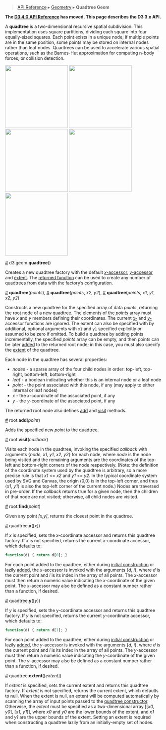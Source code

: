 > [API Reference](API-Reference.md) ▸ [Geometry](Geometry.md) ▸ **Quadtree Geom**

**The [D3 4.0 API Reference](https://github.com/d3/d3/blob/master/API.md) has moved. This page describes the D3 3.x API.**

A **quadtree** is a two-dimensional recursive spatial subdivision. This implementation uses square partitions, dividing each square into four equally-sized squares. Each point exists in a unique node; if multiple points are in the same position, some points may be stored on internal nodes rather than leaf nodes. Quadtrees can be used to accelerate various spatial operations, such as the Barnes-Hut approximation for computing n-body forces, or collision detection.

<a href="http://bl.ocks.org/mbostock/4343214"><img src="http://bl.ocks.org/mbostock/raw/4343214/thumbnail.png" width="202"></a>
<a href="http://bl.ocks.org/mbostock/6216724"><img src="http://bl.ocks.org/mbostock/raw/6216724/thumbnail.png" width="202"></a>
<a href="http://bl.ocks.org/mbostock/6224050"><img src="http://bl.ocks.org/mbostock/raw/6224050/thumbnail.png" width="202"></a>
<a href="http://bl.ocks.org/patricksurry/6478178"><img src="http://bl.ocks.org/patricksurry/raw/6478178/thumbnail.png" width="202"></a>
<a href="http://bl.ocks.org/llb4ll/8709363"><img src="http://bl.ocks.org/llb4ll/raw/8709363/thumbnail.png" width="202"></a>

<a name="quadtree" href="#quadtree">#</a> d3.geom.<b>quadtree</b>()

Creates a new quadtree factory with the default [_x_-accessor](#x), [_y_-accessor](#y) and [extent](#extent). The [returned function](#_quadtree) can be used to create any number of quadtrees from data with the factory’s configuration.

<a name="_quadtree" href="Quadtree-Geom#_quadtree">#</a> <b>quadtree</b>(<i>points</i>),
<a name="_quadtree" href="Quadtree-Geom#_quadtree">#</a> <b>quadtree</b>(<i>points</i>, <i>x2</i>, <i>y2</i>),
<a name="_quadtree" href="Quadtree-Geom#_quadtree">#</a> <b>quadtree</b>(<i>points</i>, <i>x1</i>, <i>y1</i>, <i>x2</i>, <i>y2</i>)


Constructs a new quadtree for the specified array of data _points_, returning the root node of a new quadtree. The elements of the _points_ array must have _x_ and _y_ members defining their coordinates. The current [_x_-](#x) and [_y_-](#y) accessor functions are ignored. The extent can also be specified with by additional, optional arguments with `x1` and `y1` specified explicitly or assumed to be zero if omitted. To build a quadtree by adding points incrementally, the specified _points_ array can be empty, and then points can be later [added](#add) to the returned root node; in this case, you must also specify the [extent](#extent) of the quadtree.

Each node in the quadtree has several properties:

* _nodes_ - a sparse array of the four child nodes in order: top-left, top-right, bottom-left, bottom-right
* _leaf_ - a boolean indicating whether this is an internal node or a leaf node
* _point_ - the point associated with this node, if any (may apply to either internal or leaf nodes)
* _x_ - the _x_-coordinate of the associated point, if any
* _y_ - the _y_-coordinate of the associated point, if any

The returned root node also defines [add](#add) and [visit](#visit) methods.

<a name="add" href="#add">#</a> root.<b>add</b>(<i>point</i>)

Adds the specified new _point_ to the quadtree.

<a name="visit" href="#visit">#</a> root.<b>visit</b>(<i>callback</i>)

Visits each node in the quadtree, invoking the specified *callback* with arguments {<i>node</i>, *x1*, *y1*, *x2*, *y2*} for each node, where *node* is the node being visited and the remaining arguments are the coordinates of the top-left and bottom-right corners of the node respectively. (Note: the definition of the coordinate system used by the quadtree is arbitrary, so a more precise rule is that *x1* <= *x2* and *y1* <= *y2*. In the typical coordinate system used by SVG and Canvas, the origin ⟨0,0⟩ is in the top-left corner, and thus ⟨*x1*, *y1*⟩ is also the top-left corner of the current node.) Nodes are traversed in pre-order. If the *callback* returns true for a given node, then the children of that node are not visited; otherwise, all child nodes are visited.

<a name="visit" href="#visit">#</a> root.<b>find</b>(<i>point</i>)

Given any point *[x,y]*, returns the closest point in the quadtree.

<a name="x" href="#x">#</a> quadtree.<b>x</b>([<i>x</i>])

If *x* is specified, sets the x-coordinate accessor and returns this quadtree factory. If *x* is not specified, returns the current _x_-coordinate accessor, which defaults to:

```js
function(d) { return d[0]; }
```

For each point added to the quadtree, either during [initial construction](#_quadtree) or lazily [added](#add), the _x_-accessor is invoked with the arguments {<i>d</i>, <i>i</i>}, where _d_ is the current point and _i_ is its index in the array of all points. The _x_-accessor must then return a numeric value indicating the _x_-coordinate of the given point. The _x_-accessor may also be defined as a constant number rather than a function, if desired.

<a name="y" href="#y">#</a> quadtree.<b>y</b>([<i>y</i>])

If *y* is specified, sets the y-coordinate accessor and returns this quadtree factory. If *y* is not specified, returns the current _y_-coordinate accessor, which defaults to:

```js
function(d) { return d[1]; }
```

For each point added to the quadtree, either during [initial construction](#_quadtree) or lazily [added](#add), the _y_-accessor is invoked with the arguments {<i>d</i>, <i>i</i>}, where _d_ is the current point and _i_ is its index in the array of all points. The _y_-accessor must then return a numeric value indicating the _y_-coordinate of the given point. The _y_-accessor may also be defined as a constant number rather than a function, if desired.

<a name="extent" href="#extent">#</a> quadtree.<b>extent</b>([<i>extent</i>])

If *extent* is specified, sets the current extent and returns this quadtree factory. If *extent* is not specified, returns the current extent, which defaults to null. When the extent is null, an extent will be computed automatically by scanning the array of input points passed to the [quadtree constructor](#_quadtree). Otherwise, the *extent* must be specified as a two-dimensional array [​[<i>x0</i>, <i>y0</i>], [​<i>x1</i>, <i>y1</i>]​], where *x0* and *y0* are the lower bounds of the extent, and *x1* and *y1* are the upper bounds of the extent. Setting an extent is required when constructing a quadtree lazily from an initially-empty set of nodes.
